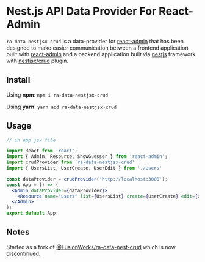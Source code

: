 # Nest.js API Data Provider For React-Admin

```ra-data-nestjsx-crud``` is a data-provider for [react-admin](https://github.com/marmelab/react-admin) that has been designed to make easier communication between a frontend application built with [react-admin](https://github.com/marmelab/react-admin) and
a backend application built via [nestjs](https://github.com/nestjs/nest) framework with [nestjsx/crud](https://github.com/nestjsx/crud) plugin.

## Install

Using **npm**:
```npm i ra-data-nestjsx-crud```

Using **yarn**:
```yarn add ra-data-nestjsx-crud```

## Usage

```jsx
// in app.jsx file

import React from 'react';
import { Admin, Resource, ShowGuesser } from 'react-admin';
import crudProvider from 'ra-data-nestjsx-crud'
import { UsersList, UserCreate, UserEdit } from './Users'

const dataProvider = crudProvider('http://localhost:3000');
const App = () => (
  <Admin dataProvider={dataProvider}>
    <Resource name="users" list={UsersList} create={UserCreate} edit={UserEdit} show={ShowGuesser} />
  </Admin>
);
export default App;
```

## Notes

Started as a fork of [@FusionWorks/ra-data-nest-crud](https://github.com/FusionWorks/react-admin-nestjsx-crud-dataprovider) which is now discontinued.
